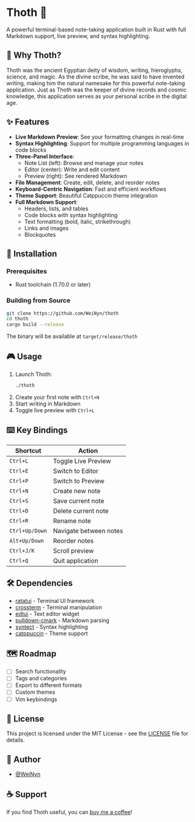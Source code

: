 # Thoth 📝

A powerful terminal-based note-taking application built in Rust with full Markdown support, live preview, and syntax highlighting.

## 🔮 Why Thoth?

Thoth was the ancient Egyptian deity of wisdom, writing, hieroglyphs, science, and magic. As the divine scribe, he was said to have invented writing, making him the natural namesake for this powerful note-taking application. Just as Thoth was the keeper of divine records and cosmic knowledge, this application serves as your personal scribe in the digital age.

## ✨ Features

- **Live Markdown Preview**: See your formatting changes in real-time
- **Syntax Highlighting**: Support for multiple programming languages in code blocks
- **Three-Panel Interface**:
  - Note List (left): Browse and manage your notes
  - Editor (center): Write and edit content
  - Preview (right): See rendered Markdown
- **File Management**: Create, edit, delete, and reorder notes
- **Keyboard-Centric Navigation**: Fast and efficient workflows
- **Theme Support**: Beautiful Catppuccin theme integration
- **Full Markdown Support**: 
  - Headers, lists, and tables
  - Code blocks with syntax highlighting
  - Text formatting (bold, italic, strikethrough)
  - Links and images
  - Blockquotes

## 🚀 Installation

### Prerequisites

- Rust toolchain (1.70.0 or later)

### Building from Source

```bash
git clone https://github.com/WeiNyn/thoth
cd thoth
cargo build --release
```

The binary will be available at `target/release/thoth`

## 🎮 Usage

1. Launch Thoth:
   ```bash
   ./thoth
   ```
2. Create your first note with `Ctrl+N`
3. Start writing in Markdown
4. Toggle live preview with `Ctrl+L`

## ⌨️ Key Bindings

| Shortcut | Action |
|----------|--------|
| `Ctrl+L` | Toggle Live Preview |
| `Ctrl+E` | Switch to Editor |
| `Ctrl+P` | Switch to Preview |
| `Ctrl+N` | Create new note |
| `Ctrl+S` | Save current note |
| `Ctrl+D` | Delete current note |
| `Ctrl+R` | Rename note |
| `Ctrl+Up/Down` | Navigate between notes |
| `Alt+Up/Down` | Reorder notes |
| `Ctrl+J/K` | Scroll preview |
| `Ctrl+Q` | Quit application |

## 🛠️ Dependencies

- [ratatui](https://crates.io/crates/ratatui) - Terminal UI framework
- [crossterm](https://crates.io/crates/crossterm) - Terminal manipulation
- [edtui](https://crates.io/crates/edtui) - Text editor widget
- [pulldown-cmark](https://crates.io/crates/pulldown-cmark) - Markdown parsing
- [syntect](https://crates.io/crates/syntect) - Syntax highlighting
- [catppuccin](https://crates.io/crates/catppuccin) - Theme support

## 🗺️ Roadmap

- [ ] Search functionality
- [ ] Tags and categories
- [ ] Export to different formats
- [ ] Custom themes
- [ ] Vim keybindings

## 📜 License

This project is licensed under the MIT License - see the [LICENSE](LICENSE) file for details.

## 👤 Author

- [@WeiNyn](https://github.com/WeiNyn)

## ☕ Support

If you find Thoth useful, you can [buy me a coffee](https://buymeacoffee.com/weinyn)!
